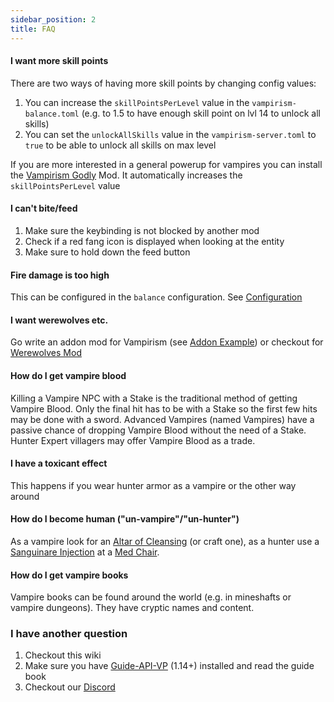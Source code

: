 ```yaml
---
sidebar_position: 2
title: FAQ
---
```


#### I want more skill points
There are two ways of having more skill points by changing config values:  
1) You can increase the `skillPointsPerLevel` value in the `vampirism-balance.toml` (e.g. to 1.5 to have enough skill point on lvl 14 to unlock all skills)  
2) You can set the `unlockAllSkills` value in the `vampirism-server.toml` to `true` to be able to unlock all skills on max level

If you are more interested in a general powerup for vampires you can install the [Vampirism Godly](https://www.curseforge.com/minecraft/mc-mods/godly-vampirism) Mod. It automatically increases the `skillPointsPerLevel` value
#### I can't bite/feed
1) Make sure the keybinding is not blocked by another mod  
2) Check if a red fang icon is displayed when looking at the entity  
3) Make sure to hold down the feed button  

#### Fire damage is too high
This can be configured in the `balance` configuration. See [Configuration](configuration.md)

#### I want werewolves etc.
Go write an addon mod for Vampirism (see [Addon Example](https://github.com/TeamLapen/VampirismAddonExample)) or checkout for [Werewolves Mod](https://github.com/TeamLapen/Werewolves)

#### How do I get vampire blood
Killing a Vampire NPC with a Stake is the traditional method of getting Vampire Blood. Only the final hit has to be with a Stake so the first few hits may be done with a sword. Advanced Vampires (named Vampires) have a passive chance of dropping Vampire Blood without the need of a Stake. Hunter Expert villagers may offer Vampire Blood as a trade. 

#### I have a toxicant effect
This happens if you wear hunter armor as a vampire or the other way around

#### How do I become human ("un-vampire"/"un-hunter")
As a vampire look for an [Altar of Cleansing](content/blocks.mdx#altar-of-cleansing) (or craft one), as a hunter use a [Sanguinare Injection](content/items#sanguinare-injection) at a [Med Chair](content/blocks.mdx#injection-chair).

#### How do I get vampire books
Vampire books can be found around the world (e.g. in mineshafts or vampire dungeons). They have cryptic names and content.

### I have another question
1) Checkout this wiki  
2) Make sure you have [Guide-API-VP](https://www.curseforge.com/minecraft/mc-mods/guide-api-village-and-pillage/) (1.14+) 
installed and read the guide book  
3) Checkout our [Discord](https://discord.gg/wuamm4P)